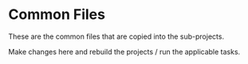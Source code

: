# Common Files

These are the common files that are copied into the sub-projects.

Make changes here and rebuild the projects / run the applicable tasks.